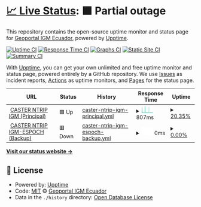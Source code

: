 # [📈 Live Status](https://GeoportalIGM-ec.github.io/NTRIP-monitor): <!--live status--> **🟧 Partial outage**

This repository contains the open-source uptime monitor and status page for [Geoportal IGM Ecuador](http://www.geoportaligm.gob.ec), powered by [Upptime](https://github.com/upptime/upptime).

[![Uptime CI](https://github.com/GeoportalIGM-ec/NTRIP-monitor/workflows/Uptime%20CI/badge.svg)](https://github.com/GeoportalIGM-ec/NTRIP-monitor/actions?query=workflow%3A%22Uptime+CI%22)
[![Response Time CI](https://github.com/GeoportalIGM-ec/NTRIP-monitor/workflows/Response%20Time%20CI/badge.svg)](https://github.com/GeoportalIGM-ec/NTRIP-monitor/actions?query=workflow%3A%22Response+Time+CI%22)
[![Graphs CI](https://github.com/GeoportalIGM-ec/NTRIP-monitor/workflows/Graphs%20CI/badge.svg)](https://github.com/GeoportalIGM-ec/NTRIP-monitor/actions?query=workflow%3A%22Graphs+CI%22)
[![Static Site CI](https://github.com/GeoportalIGM-ec/NTRIP-monitor/workflows/Static%20Site%20CI/badge.svg)](https://github.com/GeoportalIGM-ec/NTRIP-monitor/actions?query=workflow%3A%22Static+Site+CI%22)
[![Summary CI](https://github.com/GeoportalIGM-ec/NTRIP-monitor/workflows/Summary%20CI/badge.svg)](https://github.com/GeoportalIGM-ec/NTRIP-monitor/actions?query=workflow%3A%22Summary+CI%22)

With [Upptime](https://upptime.js.org), you can get your own unlimited and free uptime monitor and status page, powered entirely by a GitHub repository. We use [Issues](https://github.com/GeoportalIGM-ec/NTRIP-monitor/issues) as incident reports, [Actions](https://github.com/GeoportalIGM-ec/NTRIP-monitor/actions) as uptime monitors, and [Pages](https://GeoportalIGM-ec.github.io/NTRIP-monitor) for the status page.

<!--start: status pages-->
<!-- This summary is generated by Upptime (https://github.com/upptime/upptime) -->
<!-- Do not edit this manually, your changes will be overwritten -->
<!-- prettier-ignore -->
| URL | Status | History | Response Time | Uptime |
| --- | ------ | ------- | ------------- | ------ |
| <img alt="" src="https://icons.duckduckgo.com/ip3/regme-ip.igm.gob.ec.ico" height="13"> [CASTER NTRIP IGM (Principal)](http://regme-ip.igm.gob.ec:2101) | 🟩 Up | [caster-ntrip-igm-principal.yml](https://github.com/GeoportalIGM-ec/NTRIP-monitor/commits/HEAD/history/caster-ntrip-igm-principal.yml) | <details><summary><img alt="Response time graph" src="./graphs/caster-ntrip-igm-principal/response-time-week.png" height="20"> 807ms</summary><br><a href="https://GeoportalIGM-ec.github.io/NTRIP-monitor/history/caster-ntrip-igm-principal"><img alt="Response time 682" src="https://img.shields.io/endpoint?url=https%3A%2F%2Fraw.githubusercontent.com%2FGeoportalIGM-ec%2FNTRIP-monitor%2FHEAD%2Fapi%2Fcaster-ntrip-igm-principal%2Fresponse-time.json"></a><br><a href="https://GeoportalIGM-ec.github.io/NTRIP-monitor/history/caster-ntrip-igm-principal"><img alt="24-hour response time 807" src="https://img.shields.io/endpoint?url=https%3A%2F%2Fraw.githubusercontent.com%2FGeoportalIGM-ec%2FNTRIP-monitor%2FHEAD%2Fapi%2Fcaster-ntrip-igm-principal%2Fresponse-time-day.json"></a><br><a href="https://GeoportalIGM-ec.github.io/NTRIP-monitor/history/caster-ntrip-igm-principal"><img alt="7-day response time 807" src="https://img.shields.io/endpoint?url=https%3A%2F%2Fraw.githubusercontent.com%2FGeoportalIGM-ec%2FNTRIP-monitor%2FHEAD%2Fapi%2Fcaster-ntrip-igm-principal%2Fresponse-time-week.json"></a><br><a href="https://GeoportalIGM-ec.github.io/NTRIP-monitor/history/caster-ntrip-igm-principal"><img alt="30-day response time 924" src="https://img.shields.io/endpoint?url=https%3A%2F%2Fraw.githubusercontent.com%2FGeoportalIGM-ec%2FNTRIP-monitor%2FHEAD%2Fapi%2Fcaster-ntrip-igm-principal%2Fresponse-time-month.json"></a><br><a href="https://GeoportalIGM-ec.github.io/NTRIP-monitor/history/caster-ntrip-igm-principal"><img alt="1-year response time 683" src="https://img.shields.io/endpoint?url=https%3A%2F%2Fraw.githubusercontent.com%2FGeoportalIGM-ec%2FNTRIP-monitor%2FHEAD%2Fapi%2Fcaster-ntrip-igm-principal%2Fresponse-time-year.json"></a></details> | <details><summary><a href="https://GeoportalIGM-ec.github.io/NTRIP-monitor/history/caster-ntrip-igm-principal">20.35%</a></summary><a href="https://GeoportalIGM-ec.github.io/NTRIP-monitor/history/caster-ntrip-igm-principal"><img alt="All-time uptime 83.51%" src="https://img.shields.io/endpoint?url=https%3A%2F%2Fraw.githubusercontent.com%2FGeoportalIGM-ec%2FNTRIP-monitor%2FHEAD%2Fapi%2Fcaster-ntrip-igm-principal%2Fuptime.json"></a><br><a href="https://GeoportalIGM-ec.github.io/NTRIP-monitor/history/caster-ntrip-igm-principal"><img alt="24-hour uptime 100.00%" src="https://img.shields.io/endpoint?url=https%3A%2F%2Fraw.githubusercontent.com%2FGeoportalIGM-ec%2FNTRIP-monitor%2FHEAD%2Fapi%2Fcaster-ntrip-igm-principal%2Fuptime-day.json"></a><br><a href="https://GeoportalIGM-ec.github.io/NTRIP-monitor/history/caster-ntrip-igm-principal"><img alt="7-day uptime 20.35%" src="https://img.shields.io/endpoint?url=https%3A%2F%2Fraw.githubusercontent.com%2FGeoportalIGM-ec%2FNTRIP-monitor%2FHEAD%2Fapi%2Fcaster-ntrip-igm-principal%2Fuptime-week.json"></a><br><a href="https://GeoportalIGM-ec.github.io/NTRIP-monitor/history/caster-ntrip-igm-principal"><img alt="30-day uptime 3.70%" src="https://img.shields.io/endpoint?url=https%3A%2F%2Fraw.githubusercontent.com%2FGeoportalIGM-ec%2FNTRIP-monitor%2FHEAD%2Fapi%2Fcaster-ntrip-igm-principal%2Fuptime-month.json"></a><br><a href="https://GeoportalIGM-ec.github.io/NTRIP-monitor/history/caster-ntrip-igm-principal"><img alt="1-year uptime 76.40%" src="https://img.shields.io/endpoint?url=https%3A%2F%2Fraw.githubusercontent.com%2FGeoportalIGM-ec%2FNTRIP-monitor%2FHEAD%2Fapi%2Fcaster-ntrip-igm-principal%2Fuptime-year.json"></a></details>
| <img alt="" src="https://icons.duckduckgo.com/ip3/regme-ip.espoch.edu.ec.ico" height="13"> [CASTER NTRIP IGM-ESPOCH (Backup)](http://regme-ip.espoch.edu.ec:2101) | 🟥 Down | [caster-ntrip-igm-espoch-backup.yml](https://github.com/GeoportalIGM-ec/NTRIP-monitor/commits/HEAD/history/caster-ntrip-igm-espoch-backup.yml) | <details><summary><img alt="Response time graph" src="./graphs/caster-ntrip-igm-espoch-backup/response-time-week.png" height="20"> 0ms</summary><br><a href="https://GeoportalIGM-ec.github.io/NTRIP-monitor/history/caster-ntrip-igm-espoch-backup"><img alt="Response time 604" src="https://img.shields.io/endpoint?url=https%3A%2F%2Fraw.githubusercontent.com%2FGeoportalIGM-ec%2FNTRIP-monitor%2FHEAD%2Fapi%2Fcaster-ntrip-igm-espoch-backup%2Fresponse-time.json"></a><br><a href="https://GeoportalIGM-ec.github.io/NTRIP-monitor/history/caster-ntrip-igm-espoch-backup"><img alt="24-hour response time 0" src="https://img.shields.io/endpoint?url=https%3A%2F%2Fraw.githubusercontent.com%2FGeoportalIGM-ec%2FNTRIP-monitor%2FHEAD%2Fapi%2Fcaster-ntrip-igm-espoch-backup%2Fresponse-time-day.json"></a><br><a href="https://GeoportalIGM-ec.github.io/NTRIP-monitor/history/caster-ntrip-igm-espoch-backup"><img alt="7-day response time 0" src="https://img.shields.io/endpoint?url=https%3A%2F%2Fraw.githubusercontent.com%2FGeoportalIGM-ec%2FNTRIP-monitor%2FHEAD%2Fapi%2Fcaster-ntrip-igm-espoch-backup%2Fresponse-time-week.json"></a><br><a href="https://GeoportalIGM-ec.github.io/NTRIP-monitor/history/caster-ntrip-igm-espoch-backup"><img alt="30-day response time 0" src="https://img.shields.io/endpoint?url=https%3A%2F%2Fraw.githubusercontent.com%2FGeoportalIGM-ec%2FNTRIP-monitor%2FHEAD%2Fapi%2Fcaster-ntrip-igm-espoch-backup%2Fresponse-time-month.json"></a><br><a href="https://GeoportalIGM-ec.github.io/NTRIP-monitor/history/caster-ntrip-igm-espoch-backup"><img alt="1-year response time 605" src="https://img.shields.io/endpoint?url=https%3A%2F%2Fraw.githubusercontent.com%2FGeoportalIGM-ec%2FNTRIP-monitor%2FHEAD%2Fapi%2Fcaster-ntrip-igm-espoch-backup%2Fresponse-time-year.json"></a></details> | <details><summary><a href="https://GeoportalIGM-ec.github.io/NTRIP-monitor/history/caster-ntrip-igm-espoch-backup">0.00%</a></summary><a href="https://GeoportalIGM-ec.github.io/NTRIP-monitor/history/caster-ntrip-igm-espoch-backup"><img alt="All-time uptime 92.41%" src="https://img.shields.io/endpoint?url=https%3A%2F%2Fraw.githubusercontent.com%2FGeoportalIGM-ec%2FNTRIP-monitor%2FHEAD%2Fapi%2Fcaster-ntrip-igm-espoch-backup%2Fuptime.json"></a><br><a href="https://GeoportalIGM-ec.github.io/NTRIP-monitor/history/caster-ntrip-igm-espoch-backup"><img alt="24-hour uptime 0.00%" src="https://img.shields.io/endpoint?url=https%3A%2F%2Fraw.githubusercontent.com%2FGeoportalIGM-ec%2FNTRIP-monitor%2FHEAD%2Fapi%2Fcaster-ntrip-igm-espoch-backup%2Fuptime-day.json"></a><br><a href="https://GeoportalIGM-ec.github.io/NTRIP-monitor/history/caster-ntrip-igm-espoch-backup"><img alt="7-day uptime 0.00%" src="https://img.shields.io/endpoint?url=https%3A%2F%2Fraw.githubusercontent.com%2FGeoportalIGM-ec%2FNTRIP-monitor%2FHEAD%2Fapi%2Fcaster-ntrip-igm-espoch-backup%2Fuptime-week.json"></a><br><a href="https://GeoportalIGM-ec.github.io/NTRIP-monitor/history/caster-ntrip-igm-espoch-backup"><img alt="30-day uptime 0.00%" src="https://img.shields.io/endpoint?url=https%3A%2F%2Fraw.githubusercontent.com%2FGeoportalIGM-ec%2FNTRIP-monitor%2FHEAD%2Fapi%2Fcaster-ntrip-igm-espoch-backup%2Fuptime-month.json"></a><br><a href="https://GeoportalIGM-ec.github.io/NTRIP-monitor/history/caster-ntrip-igm-espoch-backup"><img alt="1-year uptime 90.12%" src="https://img.shields.io/endpoint?url=https%3A%2F%2Fraw.githubusercontent.com%2FGeoportalIGM-ec%2FNTRIP-monitor%2FHEAD%2Fapi%2Fcaster-ntrip-igm-espoch-backup%2Fuptime-year.json"></a></details>

<!--end: status pages-->

[**Visit our status website →**](https://GeoportalIGM-ec.github.io/NTRIP-monitor)

## 📄 License

- Powered by: [Upptime](https://github.com/upptime/upptime)
- Code: [MIT](./LICENSE) © [Geoportal IGM Ecuador](http://www.geoportaligm.gob.ec)
- Data in the `./history` directory: [Open Database License](https://opendatacommons.org/licenses/odbl/1-0/)

